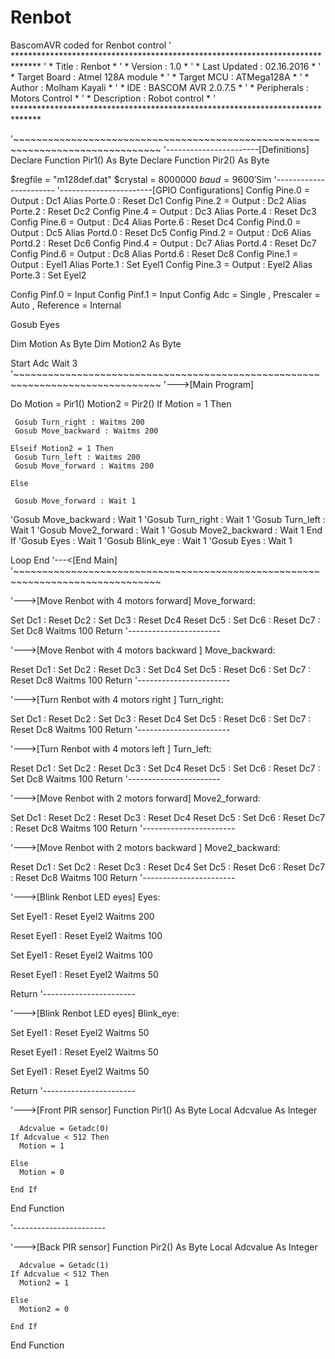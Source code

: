 # Renbot
BascomAVR coded for Renbot control
' ******************************************************************************
' * Title         : Renbot                                                     *
' * Version       : 1.0                                                        *
' * Last Updated  : 02.16.2016                                                 *
' * Target Board  : Atmel 128A module                                          *
' * Target MCU    : ATMega128A                                                 *
' * Author        : Molham Kayali                                              *
' * IDE           : BASCOM AVR 2.0.7.5                                         *
' * Peripherals   : Motors Control                                             *
' * Description   : Robot control                                              *
' ******************************************************************************

'~~~~~~~~~~~~~~~~~~~~~~~~~~~~~~~~~~~~~~~~~~~~~~~~~~~~~~~~~~~~~~~~~~~~~~~~~~~~~~~
'-----------------------[Definitions]
Declare Function Pir1() As Byte
Declare Function Pir2() As Byte

$regfile = "m128def.dat"
$crystal = 8000000
$baud = 9600
'$Sim
'-----------------------
'-----------------------[GPIO Configurations]
Config Pine.0 = Output : Dc1 Alias Porte.0 : Reset Dc1
Config Pine.2 = Output : Dc2 Alias Porte.2 : Reset Dc2
Config Pine.4 = Output : Dc3 Alias Porte.4 : Reset Dc3
Config Pine.6 = Output : Dc4 Alias Porte.6 : Reset Dc4
Config Pind.0 = Output : Dc5 Alias Portd.0 : Reset Dc5
Config Pind.2 = Output : Dc6 Alias Portd.2 : Reset Dc6
Config Pind.4 = Output : Dc7 Alias Portd.4 : Reset Dc7
Config Pind.6 = Output : Dc8 Alias Portd.6 : Reset Dc8
Config Pine.1 = Output : Eyel1 Alias Porte.1 : Set Eyel1
Config Pine.3 = Output : Eyel2 Alias Porte.3 : Set Eyel2

Config Pinf.0 = Input
Config Pinf.1 = Input
Config Adc = Single , Prescaler = Auto , Reference = Internal

Gosub Eyes

Dim Motion As Byte
Dim Motion2 As Byte


Start Adc
Wait 3
'~~~~~~~~~~~~~~~~~~~~~~~~~~~~~~~~~~~~~~~~~~~~~~~~~~~~~~~~~~~~~~~~~~~~~~~~~~~~~~~
'--->[Main Program]


Do
   Motion = Pir1()
   Motion2 = Pir2()
    If Motion = 1 Then

     Gosub Turn_right : Waitms 200
     Gosub Move_backward : Waitms 200

    Elseif Motion2 = 1 Then
     Gosub Turn_left : Waitms 200
     Gosub Move_forward : Waitms 200

    Else

     Gosub Move_forward : Wait 1
   'Gosub Move_backward : Wait 1
   'Gosub Turn_right : Wait 1
   'Gosub Turn_left : Wait 1
   'Gosub Move2_forward : Wait 1
   'Gosub Move2_backward : Wait 1
   End If
   'Gosub Eyes : Wait 1
   'Gosub Blink_eye : Wait 1
   'Gosub Eyes : Wait 1



Loop
End
'---<[End Main]
'~~~~~~~~~~~~~~~~~~~~~~~~~~~~~~~~~~~~~~~~~~~~~~~~~~~~~~~~~~~~~~~~~~~~~~~~~~~~~~~

'--->[Move Renbot with 4 motors forward]
Move_forward:

   Set Dc1 : Reset Dc2 : Set Dc3 : Reset Dc4
   Reset Dc5 : Set Dc6 : Reset Dc7 : Set Dc8
   Waitms 100
Return
'-----------------------

'--->[Move Renbot with 4 motors backward ]
Move_backward:

   Reset Dc1 : Set Dc2 : Reset Dc3 : Set Dc4
   Set Dc5 : Reset Dc6 : Set Dc7 : Reset Dc8
   Waitms 100
Return
'-----------------------

'--->[Turn Renbot with 4 motors right ]
Turn_right:

   Set Dc1 : Reset Dc2 : Set Dc3 : Reset Dc4
   Set Dc5 : Reset Dc6 : Set Dc7 : Reset Dc8
   Waitms 100
Return
'-----------------------

'--->[Turn Renbot with 4 motors left ]
Turn_left:

   Reset Dc1 : Set Dc2 : Reset Dc3 : Set Dc4
   Reset Dc5 : Set Dc6 : Reset Dc7 : Set Dc8
   Waitms 100
Return
'-----------------------

'--->[Move Renbot with 2 motors forward]
Move2_forward:

   Set Dc1 : Reset Dc2 : Reset Dc3 : Reset Dc4
   Reset Dc5 : Set Dc6 : Reset Dc7 : Reset Dc8
   Waitms 100
Return
'-----------------------

'--->[Move Renbot with 2 motors backward ]
Move2_backward:

   Reset Dc1 : Set Dc2 : Reset Dc3 : Reset Dc4
   Set Dc5 : Reset Dc6 : Reset Dc7 : Reset Dc8
   Waitms 100
Return
'-----------------------

'--->[Blink Renbot LED eyes]
Eyes:

   Set Eyel1 : Reset Eyel2
   Waitms 200

   Reset Eyel1 : Reset Eyel2
   Waitms 100

   Set Eyel1 : Reset Eyel2
   Waitms 100

   Reset Eyel1 : Reset Eyel2
   Waitms 50

Return
'-----------------------

'--->[Blink Renbot LED eyes]
Blink_eye:

   Set Eyel1 : Reset Eyel2
   Waitms 50

   Reset Eyel1 : Reset Eyel2
   Waitms 50

   Set Eyel1 : Reset Eyel2
   Waitms 50

Return
'-----------------------

'--->[Front PIR sensor]
Function Pir1() As Byte
Local Adcvalue As Integer


      Adcvalue = Getadc(0)
    If Adcvalue < 512 Then
      Motion = 1

    Else
      Motion = 0

    End If
End Function

'-----------------------

'--->[Back PIR sensor]
Function Pir2() As Byte
Local Adcvalue As Integer


      Adcvalue = Getadc(1)
    If Adcvalue < 512 Then
      Motion2 = 1

    Else
      Motion2 = 0

    End If
End Function
